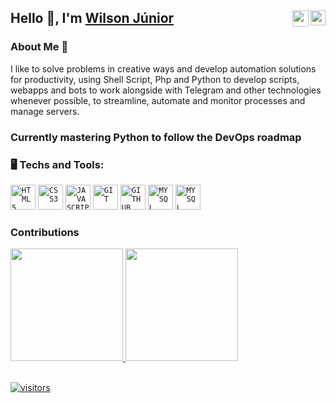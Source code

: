 ## Hello 👋, I'm [Wilson Júnior](https://www.linkedin.com/in/wefjunior/) <a href="https://www.linkedin.com/in/wefjunior">  <img align="right" width="24px" src="https://cdn.simpleicons.org/linkedin"/> </a> <a href="mailto:willson.junior@outlook.com">  <img align="right" width="26px" src="https://cdn.simpleicons.org/gmail" />
</a>

### About Me 👾
I like to solve problems in creative ways and develop automation solutions for productivity, using Shell Script, Php and Python to develop scripts, webapps and bots to work alongside with Telegram and other technologies whenever possible, to streamline, automate and monitor processes and manage servers.

### Currently mastering Python to follow the DevOps roadmap

### 🖥️ Techs and Tools: 
<code><img width="40px" src="https://cdn.jsdelivr.net/gh/devicons/devicon/icons/html5/html5-original-wordmark.svg" title = "HTML5"/></code>
<code><img width="40px" src="https://cdn.jsdelivr.net/gh/devicons/devicon/icons/css3/css3-original-wordmark.svg" title = "CSS3"/></code>
<code><img width="40px" src="https://cdn.jsdelivr.net/gh/devicons/devicon/icons/javascript/javascript-original.svg" title = "JAVASCRIPT"/></code>
<code><img width="40px" src="https://cdn.jsdelivr.net/gh/devicons/devicon/icons/git/git-original.svg" title = "GIT"/></code>
<code><img width="40px" src="https://cdn.jsdelivr.net/gh/devicons/devicon/icons/github/github-original.svg" title = "GITHUB"/></code>
<code><img width="40px" src="https://cdn.jsdelivr.net/gh/devicons/devicon/icons/mysql/mysql-original.svg" title = "MYSQL"/></code>
<code><img width="40px" src="https://cdn.jsdelivr.net/gh/devicons/devicon/icons/python/python-original.svg" title = "MYSQL"/></code>

### Contributions
<div>
  <a href="https://github.com/j1ni0r">
  <img loading="lazy" height="180em" src="https://github-readme-stats.vercel.app/api/top-langs/?username=j1ni0r&layout=compact&langs_count=7&theme=dracula"/>
  <img loading="lazy" height="180em" src="https://github-readme-stats.vercel.app/api?username=j1ni0r&show_icons=true&theme=dracula&include_all_commits=true&count_private=true"/>
</div>
<br/>
    
    
![visitors](https://visitor-badge.laobi.icu/badge?page_id=j1ni0r.j1ni0r) 
<!--
**j1ni0r/j1ni0r** is a ✨ _special_ ✨ repository because its `README.md` (this file) appears on your GitHub profile.

Here are some ideas to get you started:

- 🔭 I’m currently working on ...
- 🌱 I’m currently learning ...
- 👯 I’m looking to collaborate on ...
- 🤔 I’m looking for help with ...
- 💬 Ask me about ...
- 📫 How to reach me: ...
- 😄 Pronouns: ...
- ⚡ Fun fact: ...
-->
